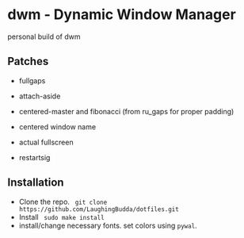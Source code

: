 # dwm - Dynamic Window Manager
personal build of dwm

## Patches
 - fullgaps
 - attach-aside
 - centered-master and fibonacci (from ru_gaps for proper padding)
 - centered window name
 
 - actual fullscreen
 - restartsig

## Installation
 -  Clone the repo. 
``` git clone https://github.com/LaughingBudda/dotfiles.git```
 - Install
``` sudo make install```
 - install/change necessary fonts. set colors using `pywal`.
